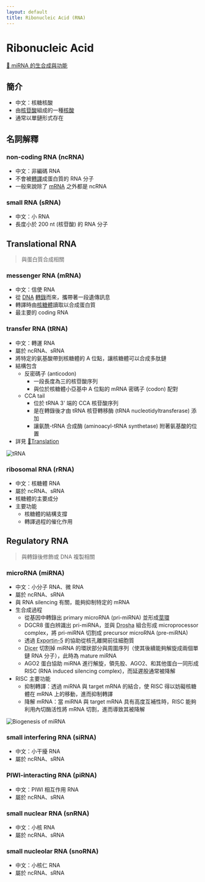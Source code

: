 ```yaml
---
layout: default
title: Ribonucleic Acid (RNA)
---
```


# Ribonucleic Acid

[🎥 miRNA 的生合成與功能](https://www.youtube.com/watch?v=t5jroSCBBwk)

## 簡介

- 中文：核糖核酸
- 由[核苷酸](nucleotide)組成的一種[核酸](nucleic-acid)
- 通常以單鏈形式存在

## 名詞解釋

### non-coding RNA (ncRNA)

- 中文：非編碼 RNA
- 不會被[轉譯](translation)成蛋白質的 RNA 分子
- 一般來說除了 [mRNA](#messenger-rna) 之外都是 ncRNA

### small RNA (sRNA)

- 中文：小 RNA
- 長度小於 200 nt (核苷酸) 的 RNA 分子

## Translational RNA

> 與蛋白質合成相關

### <span id="messenger-rna">messenger RNA (mRNA)</span>

- 中文：信使 RNA
- 從 [DNA](deoxyribonucleic-acid) [轉錄](transcription)而來，攜帶著一段遺傳訊息
- 轉譯時由[核糖體](ribosome)讀取以合成蛋白質
- 最主要的 coding RNA

### <span id="transfer-rna">transfer RNA (tRNA)</span>

- 中文：轉運 RNA
- 屬於 ncRNA、sRNA
- 將特定的氨基酸帶到核糖體的 A 位點，讓核糖體可以合成多肽鏈
- 結構包含
    - 反密碼子 (anticodon)
        - 一段長度為三的核苷酸序列
        - 與位於核糖體小亞基中 A 位點的 mRNA 密碼子 (codon) 配對
    - CCA tail
        - 位於 tRNA 3' 端的 CCA 核苷酸序列
        - 是在轉錄後才由 tRNA 核苷轉移酶 (tRNA nucleotidyltransferase) 添加
        - 讓氨酰-tRNA 合成酶 (aminoacyl-tRNA synthetase) 附著氨基酸的位置
- 詳見 [🔗Translation](translation)

<img src="https://upload.wikimedia.org/wikipedia/commons/thumb/b/ba/TRNA-Phe_yeast_1ehz.png/800px-TRNA-Phe_yeast_1ehz.png" alt="tRNA"
     data-zoom="0.35" data-caption="黑色部分為反密碼子，而黃色部分為 CCA tail" />

### <span id="ribosomal-rna">ribosomal RNA (rRNA)</span>

- 中文：核糖體 RNA
- 屬於 ncRNA、sRNA
- 核糖體的主要成分
- 主要功能
    - 核糖體的結構支撐
    - 轉譯過程的催化作用

## Regulatory RNA

> 與轉錄後修飾或 DNA 複製相關

### microRNA (miRNA)

- 中文：小分子 RNA、微 RNA
- 屬於 ncRNA、sRNA
- 與 RNA silencing 有關，能夠抑制特定的 mRNA
- 生合成過程
    - 從基因中轉錄出 primary microRNA (pri-miRNA) 並形成[莖環](stem-loop)
    - DGCR8 蛋白辨識出 pri-miRNA，並與 <abbr title="一種 RNA 酶 III (Ribonuclease III)">Drosha</abbr> 組合形成 microprocessor complex，將 pri-miRNA 切割成 precursor microRNA (pre-miRNA)
    - 透過 <abbr title="一種核轉運蛋白 (karyopherins)，負責細胞質與細胞核之間的運輸">Exportin-5</abbr> 的協助從核孔離開前往細胞質
    - <abbr title="一種 RNA 酶 III (Ribonuclease III)">Dicer</abbr> 切割掉 miRNA 的環狀部分與周圍序列（使其後續能夠解旋成兩個單鏈 RNA 分子），此時為 mature miRNA
    - AGO2 蛋白協助 miRNA 進行解旋，領先股、AGO2、和其他蛋白一同形成 RISC (RNA induced silencing complex)，而延遲股通常被降解
- RISC 主要功能
    - 抑制轉譯：透過 miRNA 與 target mRNA 的結合，使 RISC 得以妨礙核糖體在 mRNA 上的移動，進而抑制轉譯
    - 降解 mRNA：當 miRNA 與 target mRNA 具有高度互補性時，RISC 能夠利用內切酶活性將 mRNA 切割，進而導致其被降解

<img src="https://www.researchgate.net/publication/357458980/figure/fig1/AS:1117439114915840@1643429654848/Biogenesis-of-miRNAs-A-A-miRNA-is-transcribed-into-pri-miRNA-by-Pol-II-B.ppm" alt="Biogenesis of miRNA" data-zoom="0.6" />

### small interfering RNA (siRNA)

- 中文：小干擾 RNA
- 屬於 ncRNA、sRNA

### PIWI-interacting RNA (piRNA)

- 中文：PIWI 相互作用 RNA
- 屬於 ncRNA、sRNA

### small nuclear RNA (snRNA)

- 中文：小核 RNA
- 屬於 ncRNA、sRNA

### small nucleolar RNA (snoRNA)

- 中文：小核仁 RNA
- 屬於 ncRNA、sRNA
